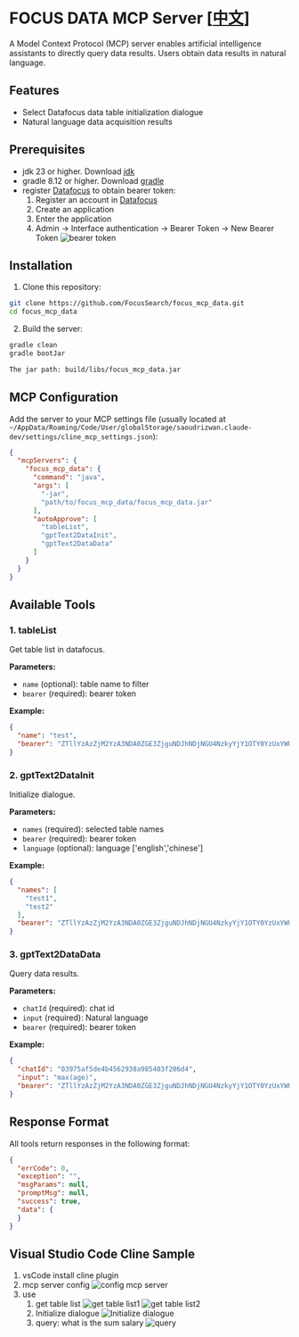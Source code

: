 # FOCUS DATA MCP Server [[中文](./README_CN.md)]

A Model Context Protocol (MCP) server enables artificial intelligence assistants to directly query data results. Users
obtain data results in natural language.

## Features

- Select Datafocus data table initialization dialogue
- Natural language data acquisition results

## Prerequisites

- jdk 23 or higher. Download [jdk](https://www.oracle.com/java/technologies/downloads/)
- gradle 8.12 or higher. Download [gradle](https://gradle.org/install/)
- register [Datafocus](https://www.datafocus.ai/) to obtain bearer token:
  1. Register an account in [Datafocus](https://www.datafocus.ai/)
  2. Create an application
    3. Enter the application
    4. Admin -> Interface authentication -> Bearer Token -> New Bearer Token
       ![bearer token](bearer_token.png)
  
## Installation

1. Clone this repository:

```bash
git clone https://github.com/FocusSearch/focus_mcp_data.git
cd focus_mcp_data
```

2. Build the server:

```bash
gradle clean
gradle bootJar

The jar path: build/libs/focus_mcp_data.jar
```

## MCP Configuration

Add the server to your MCP settings file (usually located
at `~/AppData/Roaming/Code/User/globalStorage/saoudrizwan.claude-dev/settings/cline_mcp_settings.json`):

```json
{
  "mcpServers": {
    "focus_mcp_data": {
      "command": "java",
      "args": [
        "-jar",
        "path/to/focus_mcp_data/focus_mcp_data.jar"
      ],
      "autoApprove": [
        "tableList",
        "gptText2DataInit",
        "gptText2DataData"
      ]
    }
  }
}
```

## Available Tools

### 1. tableList

Get table list in datafocus.

**Parameters:**

- `name` (optional): table name to filter
- `bearer` (required): bearer token

**Example:**

```json
{
  "name": "test",
  "bearer": "ZTllYzAzZjM2YzA3NDA0ZGE3ZjguNDJhNDjNGU4NzkyYjY1OTY0YzUxYWU5NmU="
}
```

### 2. gptText2DataInit

Initialize dialogue.

**Parameters:**

- `names` (required): selected table names
- `bearer` (required): bearer token
- `language` (optional): language ['english','chinese']

**Example:**

```json
{
  "names": [
    "test1",
    "test2"
  ],
  "bearer": "ZTllYzAzZjM2YzA3NDA0ZGE3ZjguNDJhNDjNGU4NzkyYjY1OTY0YzUxYWU5NmU="
}
```

### 3. gptText2DataData

Query data results.

**Parameters:**

- `chatId` (required): chat id
- `input` (required): Natural language
- `bearer` (required): bearer token

**Example:**

```json
{
  "chatId": "03975af5de4b4562938a985403f206d4",
  "input": "max(age)",
  "bearer": "ZTllYzAzZjM2YzA3NDA0ZGE3ZjguNDJhNDjNGU4NzkyYjY1OTY0YzUxYWU5NmU="
}
```

## Response Format

All tools return responses in the following format:

```json
{
  "errCode": 0,
  "exception": "",
  "msgParams": null,
  "promptMsg": null,
  "success": true,
  "data": {
  }
}
```

## Visual Studio Code Cline Sample

1. vsCode install cline plugin
2. mcp server config
   ![config mcp server](./mcp_server_config.png)
3. use
   1. get table list
      ![get table list1](./focus_mcp_data_table_1.png)
      ![get table list2](./focus_mcp_data_table_2.png)
   2. Initialize dialogue
      ![Initialize dialogue](./focus_mcp_data_init.png)
   3. query: what is the sum salary
     ![query](./focus_mcp_data_data.png)
